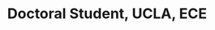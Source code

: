 ---
name: Kenny Chen
title:  Doctoral Student, UCLA, ECE
image: /img/organizers/chen_kenny.jpg
link: https://www.linkedin.com/in/kenny-j-chen/
---